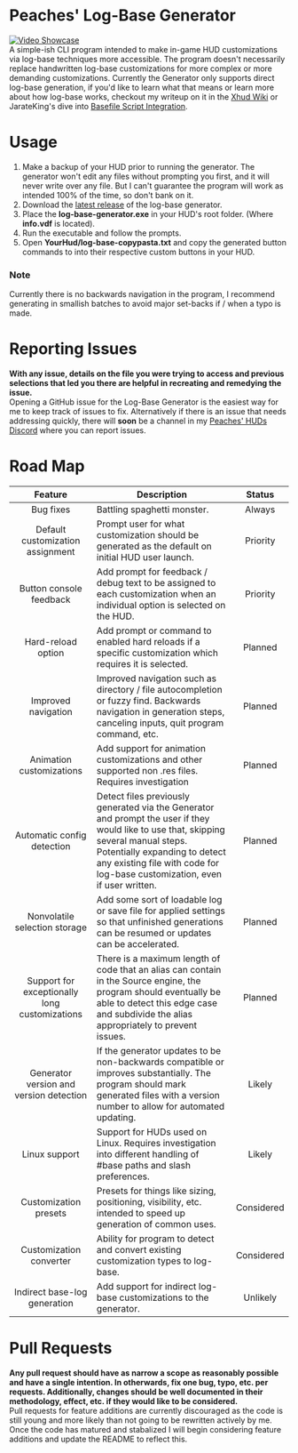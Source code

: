 # Peaches' Log-Base Generator
[![Video Showcase](https://img.youtube.com/vi/t0vj5CILqtY/hqdefault.jpg)](https://youtu.be/t0vj5CILqtY)  
A simple-ish CLI program intended to make in-game HUD customizations via log-base techniques more accessible. The program doesn't necessarily replace handwritten log-base customizations for more complex or more demanding customizations. Currently the Generator only supports direct log-base generation, if you'd like to learn what that means or learn more about how log-base works, checkout my writeup on it in the [Xhud Wiki](https://github.com/PapaPeach/xhud/wiki/Log-File-Customizations) or JarateKing's dive into [Basefile Script Integration](https://github.com/JarateKing/TF2-Hud-Reference/blob/master/1-APPENDIX/BasefileScriptIntegration.md).
# Usage
1. Make a backup of your HUD prior to running the generator.
   The generator won't edit any files without prompting you first, and it will never write over any file. But I can't guarantee the program will work as intended 100% of the time, so don't bank on it.
2. Download the [latest release]() of the log-base generator.
3. Place the **log-base-generator.exe** in your HUD's root folder.
   (Where **info.vdf** is located).
4. Run the executable and follow the prompts.
5. Open **YourHud/log-base-copypasta.txt** and copy the generated button commands to  into their respective custom buttons in your HUD.
### Note
Currently there is no backwards navigation in the program, I recommend generating in smallish batches to avoid major set-backs if / when a typo is made.

# Reporting Issues
**With any issue, details on the file you were trying to access and previous selections that led you there are helpful in recreating and remedying the issue.**  
Opening a GitHub issue for the Log-Base Generator is the easiest way for me to keep track of issues to fix. Alternatively if there is an issue that needs addressing quickly, there will **soon** be a channel in my [Peaches' HUDs Discord](https://discord.gg/HyZRVtp) where you can report issues.

# Road Map
|                    Feature                    | Description                                                                                                                                                                                                                                             |   Status   |
| :-------------------------------------------: | ------------------------------------------------------------------------------------------------------------------------------------------------------------------------------------------------------------------------------------------------------- | :--------: |
|                   Bug fixes                   | Battling spaghetti monster.                                                                                                                                                                                                                             |   Always   |
|       Default customization assignment        | Prompt user for what customization should be generated as the default on initial HUD user launch.                                                                                                                                                       |  Priority  |
|            Button console feedback            | Add prompt for feedback / debug text to be assigned to each customization when an individual option is selected on the HUD.                                                                                                                             |  Priority  |
|              Hard-reload option               | Add prompt or command to enabled hard reloads if a specific customization which requires it is selected.                                                                                                                                                |  Planned   |
|              Improved navigation              | Improved navigation such as directory / file autocompletion or fuzzy find. Backwards navigation in generation steps, canceling inputs, quit program command, etc.                                                                                       |  Planned   |
|           Animation customizations            | Add support for animation customizations and other supported non .res files. Requires investigation                                                                                                                                                     |  Planned   |
|          Automatic config detection           | Detect files previously generated via the Generator and prompt the user if they would like to use that, skipping several manual steps.<br>Potentially expanding to detect any existing file with code for log-base customization, even if user written. |  Planned   |
|         Nonvolatile selection storage         | Add some sort of loadable log or save file for applied settings so that unfinished generations can be resumed or updates can be accelerated.                                                                                                            |  Planned   |
| Support for exceptionally long customizations | There is a maximum length of code that an alias can contain in the Source engine, the program should eventually be able to detect this edge case and subdivide the alias appropriately to prevent issues.                                               |  Planned   |
|    Generator version and version detection    | If the generator updates to be non-backwards compatible or improves substantially. The program should mark generated files with a version number to allow for automated updating.                                                                       |   Likely   |
|                 Linux support                 | Support for HUDs used on Linux. Requires investigation into different handling of #base paths and slash preferences.                                                                                                                                    |   Likely   |
|             Customization presets             | Presets for things like sizing, positioning, visibility, etc. intended to speed up generation of common uses.                                                                                                                                           | Considered |
|            Customization converter            | Ability for program to detect and convert existing customization types to log-base.                                                                                                                                                                     | Considered |
|         Indirect base-log generation          | Add support for indirect log-base customizations to the generator.                                                                                                                                                                                      |  Unlikely  |

# Pull Requests
**Any pull request should have as narrow a scope as reasonably possible and have a single intention. In otherwards, fix one bug, typo, etc. per requests. Additionally, changes should be well documented in their methodology, effect, etc. if they would like to be considered.**  
Pull requests for feature additions are currently discouraged as the code is still young and more likely than not going to be rewritten actively by me. Once the code has matured and stabalized I will begin considering feature additions and update the README to reflect this.
